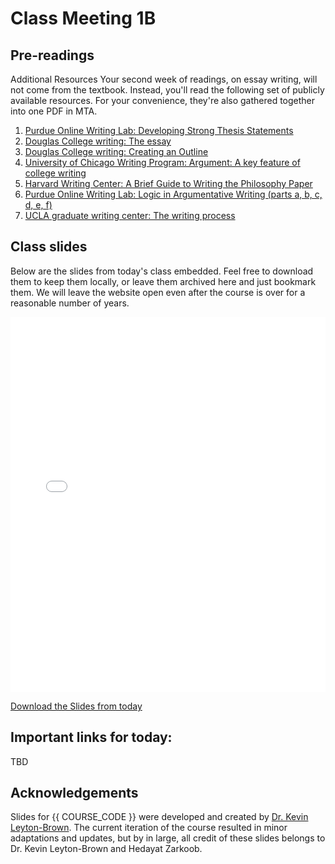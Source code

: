 # Class Meeting 1B

## Pre-readings

Additional Resources  Your second week of readings, on essay writing, will not come from the textbook. Instead, you'll read the following set of publicly available resources. For your convenience, they're also gathered together into one PDF in MTA.

1. [Purdue Online Writing Lab: Developing Strong Thesis Statements](https://owl.purdue.edu/owl/general_writing/academic_writing/establishing_arguments/index.html)
2. [Douglas College writing: The essay](https://guides.douglascollege.ca/writingassignments/essay)
3. [Douglas College writing: Creating an Outline](https://guides.douglascollege.ca/writingprocess/creatinganoutline)
4. [University of Chicago Writing Program: Argument: A key feature of college writing](https://uas.alaska.edu/academic_advising/docs/wic1.pdf)
5. [Harvard Writing Center: A Brief Guide to Writing the Philosophy Paper](https://philosophy.fas.harvard.edu/files/phildept/files/brief_guide_to_writing_philosophy_paper.pdf)
6. [Purdue Online Writing Lab: Logic in Argumentative Writing (parts a, b, c, d, e, f)](https://owl.purdue.edu/owl/general_writing/academic_writing/logic_in_argumentative_writing/index.html)
7. [UCLA graduate writing center: The writing process](https://www.scribd.com/document/366129743/writing-process)

## Class slides

Below are the slides from today's class embedded.
Feel free to download them to keep them locally, or leave them archived here and just bookmark them.
We will leave the website open even after the course is over for a reasonable number of years.

<div>
<iframe src="../../2024_S1_Class2.pdf" width="100%" height="600px" frameBorder="0"> </iframe>
</div>

[Download the Slides from today](https://github.com/ubc-cs/cpsc430/raw/main/files/2024_S1_Class2.pdf)

## Important links for today:

TBD

## Acknowledgements

Slides for {{ COURSE_CODE }} were developed and created by [Dr. Kevin Leyton-Brown](https://www.cs.ubc.ca/~kevinlb/). The current iteration of the course resulted in minor adaptations and updates, but by in large, all credit of these slides belongs to Dr. Kevin Leyton-Brown and Hedayat Zarkoob.